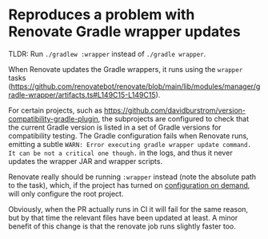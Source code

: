# Reproduces a problem with Renovate Gradle wrapper updates

TLDR: Run `./gradlew :wrapper` instead of `./gradle wrapper`.

When Renovate updates the Gradle wrappers, it runs using the `wrapper` tasks (https://github.com/renovatebot/renovate/blob/main/lib/modules/manager/gradle-wrapper/artifacts.ts#L149C15-L149C15).

For certain projects, such as https://github.com/davidburstrom/version-compatibility-gradle-plugin, the subprojects are configured to check that the current Gradle version is listed in a set of Gradle versions for compatibility testing. The Gradle configuration fails when Renovate runs, emitting a subtle `WARN: Error executing gradle wrapper update command. It can be not a critical one though.` in the logs, and thus it never updates the wrapper JAR and wrapper scripts.

Renovate really should be running `:wrapper` instead (note the absolute path to the task), which, if the project has turned on [configuration on demand](https://docs.gradle.org/current/userguide/multi_project_configuration_and_execution.html#sec:configuration_on_demand), will only configure the root project.

Obviously, when the PR actually runs in CI it will fail for the same reason, but by that time the relevant files have been updated at least.
A minor benefit of this change is that the renovate job runs slightly faster too. 
